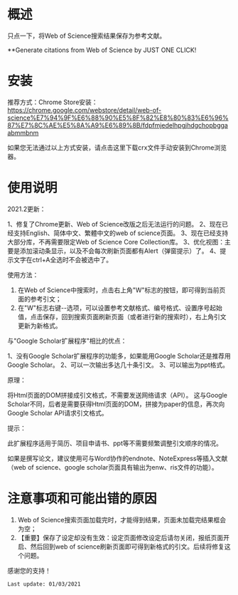 

# 概述

只点一下，将Web of Science搜索结果保存为参考文献。

**Generate citations from Web of Science by JUST ONE CLICK!


# 安装

推荐方式：Chrome Store安装：https://chrome.google.com/webstore/detail/web-of-science%E7%94%9F%E6%88%90%E5%8F%82%E8%80%83%E6%96%87%E7%8C%AE%E5%8A%A9%E6%89%8B/fdpfmjedelhpgjhdgchopbggaabmmbnm

如果您无法通过以上方式安装，请点击这里下载crx文件手动安装到Chrome浏览器。

# 使用说明

2021.2更新：

1、修复了Chrome更新、Web of Science改版之后无法运行的问题。
2、现在已经支持English、简体中文、繁體中文的web of science页面。
3、现在已经支持大部分库，不再需要限定Web of Science Core Collection库。
3、优化视图：主要是添加滚动条显示，以及不会每次刷新页面都有Alert（弹窗提示）了。
4、提示文字在ctrl+A全选时不会被选中了。

使用方法：

1. 在Web of Science中搜索时，点击右上角"W"标志的按钮，即可得到当前页面的参考引文；
2. 在"W"标志右键--选项，可以设置参考文献格式、编号格式、设置序号起始值，点击保存，回到搜索页面刷新页面（或者进行新的搜索时），右上角引文更新为新格式。

与"Google Scholar扩展程序"相比的优点：

1、没有Google Scholar扩展程序的功能多，如果能用Google Scholar还是推荐用Google Scholar。
2、可以一次输出多达几十条引文。
3、可以输出为ppt格式。

原理：

将Html页面的DOM拼接成引文格式，不需要发送网络请求（API）。
这与Google Scholar不同，后者是需要获得Html页面的DOM，拼接为paper的信息，再次向Google Scholar API请求引文格式。

提示：

此扩展程序适用于简历、项目申请书、ppt等不需要频繁调整引文顺序的情况。

如果是撰写论文，建议使用可与Word协作的endnote、NoteExpress等插入文献（web of science、google scholar页面具有输出为enw、ris文件的功能）。


# 注意事项和可能出错的原因

1. Web of Science搜索页面加载完时，才能得到结果，页面未加载完结果框会为空；
2. 【重要】保存了设定却没有生效：设定页面修改设定后请勿关闭，报纸页面开启、然后回到web of science刷新页面即可得到新格式的引文。后续将修复这个问题。

感谢您的支持！



`Last update: 01/03/2021`
